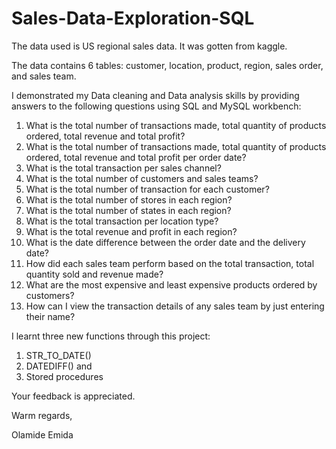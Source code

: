 # Sales-Data-Exploration-SQL  

The data used is US regional sales data. It was gotten from kaggle.  

The data contains 6 tables: customer, location, product, region, sales order, and sales team.

I demonstrated my Data cleaning and Data analysis skills by providing answers to the following questions using SQL and MySQL workbench:

1. What is the total number of transactions made, total quantity of products ordered, total revenue and total profit?
2. What is the total number of transactions made, total quantity of products ordered, total revenue and total profit per order date?
3. What is the total transaction per sales channel?
4. What is the total number of customers and sales teams?
5. What is the total number of transaction for each customer?
6. What is the total number of stores in each region?
7. What is the total number of states in each region?
8. What is the total transaction per location type?
9. What is the total revenue and profit in each region?
10. What is the date difference between the order date and the delivery date?
11. How did each sales team perform based on the total transaction, total quantity sold and revenue made?
12. What are the most expensive and least expensive products ordered by customers?
13. How can I view the transaction details of any sales team by just entering their name?

I learnt three new functions through this project:
1. STR_TO_DATE()
2. DATEDIFF() and
3. Stored procedures

Your feedback is appreciated.

Warm regards,

Olamide Emida
